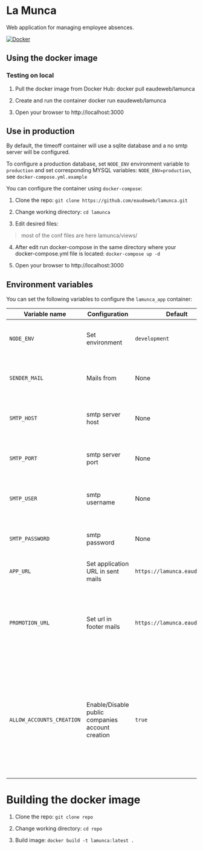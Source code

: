 
# La Munca

Web application for managing employee absences.

[![Docker]( https://img.shields.io/travis/rust-lang/rust.svg?organization=eaudeweb&repository=lamunca-management.eaudeweb)](https://hub.docker.com/r/eaudeweb/lamunca-management/builds)


## Using the docker image
### Testing on local

1. Pull the docker image from Docker Hub: docker pull eaudeweb/lamunca

2. Create and run the container docker run eaudeweb/lamunca

3. Open your browser to http://localhost:3000


## Use in production

By default, the timeoff container will use a sqlite database and a no smtp server will be configured.

To configure a production database, set `NODE_ENV` environment variable to `production` and set corresponding MYSQL variables: `NODE_ENV=production`, see `docker-compose.yml.example`

You can configure the container using `docker-compose`:
1. Clone the repo:
`git clone https://github.com/eaudeweb/lamunca.git`

2. Change working directory:
`cd lamunca`

3. Edit desired files:
> most of the conf files are here lamunca/views/

4. After edit run docker-compose in the same directory where your docker-compose.yml file is located:
`docker-compose up -d`

5. Open your browser to http://localhost:3000

## Environment variables

You can set the following variables to configure the `lamunca_app` container:

 Variable name | Configuration | Default | Possible values | Remarks
---------------|---------------|---------|-----------------|---------
`NODE_ENV` | Set environment | `development` | `development`, `production`, `test` | You should always use `production`
`SENDER_MAIL` | Mails from | None | email address | Needed for enabling mail sending
`SMTP_HOST` | smtp server host | None | host | Needed for enabling mail sending
`SMTP_PORT` | smtp server port | None | port | Needed for enabling mail sending
`SMTP_USER` | smtp username | None | username/address | Needed for enabling mail sending
`SMTP_PASSWORD` | smtp password | None | password | Needed for enabling mail sending
`APP_URL` | Set application URL in sent mails | `https://lamunca.eaudeweb.ro` | URL | You should set this
`PROMOTION_URL` | Set url in footer mails | `https://lamunca.eaudeweb.ro` | URL | You can change this if you want footer mail link to redirect to your hosted application
`ALLOW_ACCOUNTS_CREATION` | Enable/Disable public companies account creation | `true` | `true` , `false` | You need to enable account creation at least on first run to create your company. You can disable it afterwards and restart the container

# Building the docker image

1. Clone the repo:
`git clone repo`

2. Change working directory:
`cd repo`

3. Build image:
`docker build -t lamunca:latest .`
